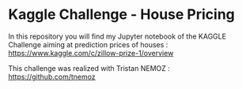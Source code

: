 # Kaggle Challenge - House Pricing

In this repository you will find my Jupyter notebook of the KAGGLE Challenge aiming at prediction prices of houses : https://www.kaggle.com/c/zillow-prize-1/overview

This challenge was realized with Tristan NEMOZ : https://github.com/tnemoz
